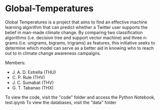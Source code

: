 # Global-Temperatures

Global Temperatures is a project that aims to find an effective machine learning algorithm that can predict whether a Twitter user supports the belief in man-made climate change. By comparing two classification algorithms (i.e. decision tree and support vector machine) and three n-grams (i.e. unigrams, bigrams, trigrams) as features, this initiative seeks to determine which model can serve as a better aid in knowing who to reach out to in climate change awareness campaigns.

Members:
<ul> 
  <li> J. A. D. Estrella (THU) </li>
  <li> C. P. Rule (THV) </li>
  <li> J. C. Sumabat (THV) </li>
  <li> G. T. Tabanao (THX) </li>
</ul>

To view the code, visit the "code" folder and access the Python Notebook, test.ipynb
To view the databases, visit the "data" folder
